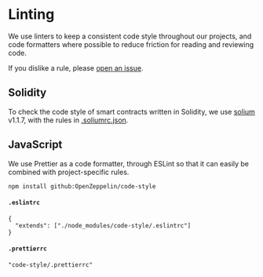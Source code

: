# Linting

We use linters to keep a consistent code style throughout our projects, and code formatters where possible to reduce
friction for reading and reviewing code.

If you dislike a rule, please [open an issue](https://github.com/OpenZeppelin/code-style/issues).

## Solidity

To check the code style of smart contracts written in Solidity, we use [solium](https://github.com/duaraghav8/Solium)
v1.1.7, with the rules in [.soliumrc.json](.soliumrc.json).

## JavaScript

We use Prettier as a code formatter, through ESLint so that it can easily be combined with project-specific rules.

```
npm install github:OpenZeppelin/code-style
```

#### `.eslintrc`

```
{
  "extends": ["./node_modules/code-style/.eslintrc"]
}
```

#### `.prettierrc`

```
"code-style/.prettierrc"
```
